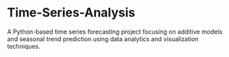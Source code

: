 # Time-Series-Analysis
A Python-based time series forecasting project focusing on additive models and seasonal trend prediction using data analytics and visualization techniques.
